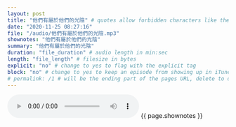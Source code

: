 ```yaml
---
layout: post
title: "他們有屬於他們的光陰" # quotes allow forbidden characters like the colon
date: "2020-11-25 08:27:16"
file: "/audio/他們有屬於他們的光陰.mp3"
shownotes: "他們有屬於他們的光陰"
summary: "他們有屬於他們的光陰"
duration: "file_duration" # audio length in min:sec
length: "file_length" # filesize in bytes
explicit: "no" # change to yes to flag with the explicit tag
block: "no" # change to yes to keep an episode from showing up in iTunes
# permalink: /1 # will be the ending part of the pages URL, delete to default to the title
---
```


<audio controls>
<source src="{{site.url}}{{site.baseurl}}{{ page.file }}" type="audio/x-mp3">
Your browser does not support the audio element.
</audio>
{{ page.shownotes }}
